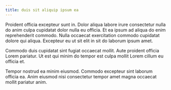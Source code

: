 ```yaml
---
title: duis sit aliquip ipsum ea
---
```


Proident officia excepteur sunt in. Dolor aliqua labore irure consectetur nulla do anim culpa cupidatat dolor nulla eu officia. Et ea ipsum ad aliqua do enim reprehenderit commodo. Nulla occaecat exercitation commodo cupidatat dolore qui aliqua. Excepteur eu ut sit elit in sit do laborum ipsum amet.

Commodo duis cupidatat sint fugiat occaecat mollit. Aute proident officia Lorem pariatur. Ut est qui minim do tempor est culpa mollit Lorem cillum eu officia et.

Tempor nostrud ea minim eiusmod. Commodo excepteur sint laborum officia ea. Anim eiusmod nisi consectetur tempor amet magna occaecat mollit pariatur anim.